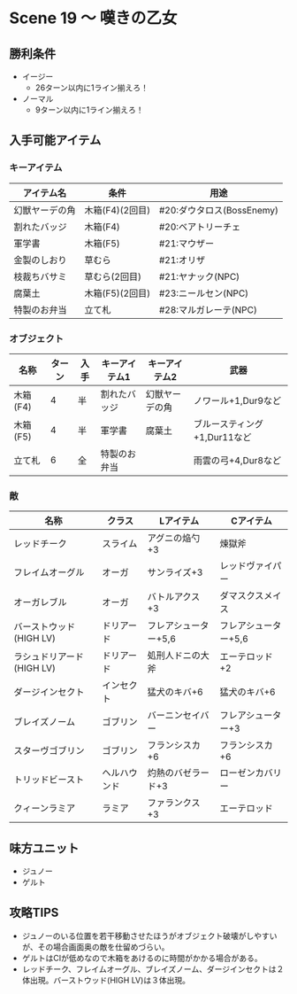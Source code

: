 # Scene 19 ～ 嘆きの乙女

## 勝利条件 

- イージー
  - 26ターン以内に1ライン揃えろ！
- ノーマル
  - 9ターン以内に1ライン揃えろ！

## 入手可能アイテム 

### キーアイテム

|アイテム名|条件|用途|
|---|---|---|
|幻獣ヤーデの角|木箱(F4)(2回目)|#20:ダウタロス(BossEnemy)|
|割れたバッジ|木箱(F4)|#20:ベアトリーチェ|
|軍学書|木箱(F5)|#21:マウザー|
|金製のしおり|草むら|#21:オリザ|
|枝裁ちバサミ|草むら(2回目)|#21:ヤナック(NPC)|
|腐葉土|木箱(F5)(2回目)|#23:ニールセン(NPC)|
|特製のお弁当|立て札|#28:マルガレーテ(NPC)|

### オブジェクト

|名称|ターン|入手|キーアイテム1|キーアイテム2|武器|
|---|---|---|---|---|---|
|木箱(F4)|4|半|割れたバッジ|幻獣ヤーデの角|ノワール+1,Dur9など|
|木箱(F5)|4|半|軍学書|腐葉土|ブルースティング+1,Dur11など|
|立て札|6|全|特製のお弁当||雨雲の弓+4,Dur8など|

### 敵

|名称|クラス|Lアイテム|Cアイテム|
|---|---|---|---|
|レッドチーク|スライム|アグニの焔勺+3|煉獄斧|
|フレイムオーグル|オーガ|サンライズ+3|レッドヴァイパー|
|オーガレブル|オーガ|バトルアクス+3|ダマスクスメイス|
|バーストウッド(HIGH LV)|ドリアード|フレアシューター+5,6|フレアシューター+5,6|
|ラシュドリアード(HIGH LV)|ドリアード|処刑人ドニの大斧|エーテロッド+2|
|ダージインセクト|インセクト|猛犬のキバ+6|猛犬のキバ+6|
|ブレイズノーム|ゴブリン|バーニンセイバー|フレアシューター+3|
|スターヴゴブリン|ゴブリン|フランシスカ+6|フランシスカ+6|
|トリッドビースト|ヘルハウンド|灼熱のバゼラード+3|ローゼンカバリー|
|クィーンラミア|ラミア|ファランクス+3|エーテロッド|

## 味方ユニット 

- ジュノー
- ゲルト

## 攻略TIPS 

- ジュノーのいる位置を若干移動させたほうがオブジェクト破壊がしやすいが、その場合画面奥の敵を仕留めづらい。
- ゲルトはCIが低めなので木箱をあけるのに時間がかかる場合がある。
- レッドチーク、フレイムオーグル、ブレイズノーム、ダージインセクトは２体出現。バーストウッド(HIGH LV)は３体出現。


